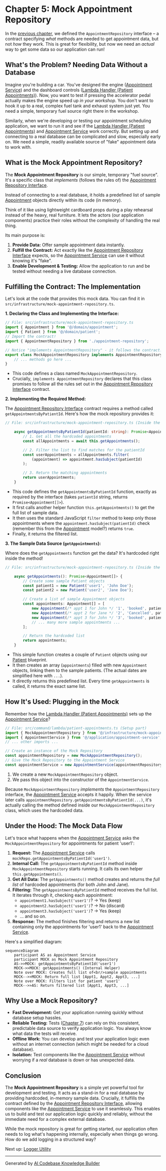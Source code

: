# Chapter 5: Mock Appointment Repository

In the [previous chapter](04_appointment_repository_interface_.md), we defined the `AppointmentRepository` interface – a contract specifying *what* methods are needed to get appointment data, but not *how* they work. This is great for flexibility, but now we need an *actual* way to get some data so our application can run!

## What's the Problem? Needing Data Without a Database

Imagine you're building a car. You've designed the engine ([Appointment Service](03_appointment_service_.md)) and the dashboard controls ([Lambda Handler (Patient Appointments)](01_lambda_handler__patient_appointments__.md)). Now, you want to test if pressing the accelerator pedal actually makes the engine speed up *in your workshop*. You don't want to hook it up to a real, complex fuel tank and exhaust system just yet. You need a simple, temporary fuel source right there in the workshop.

Similarly, when we're developing or testing our appointment scheduling application, we want to run it and see if the [Lambda Handler (Patient Appointments)](01_lambda_handler__patient_appointments__.md) and [Appointment Service](03_appointment_service_.md) work correctly. But setting up and connecting to a real database can be complicated and slow, especially early on. We need a simple, readily available source of "fake" appointment data to work with.

## What is the Mock Appointment Repository?

The **Mock Appointment Repository** is our simple, temporary "fuel source". It's a specific class that *implements* (follows the rules of) the [Appointment Repository Interface](04_appointment_repository_interface_.md).

Instead of connecting to a real database, it holds a predefined list of sample [Appointment](02_domain_model__appointment__patient__.md) objects directly within its code (in memory).

Think of it like using lightweight cardboard props during a play rehearsal instead of the heavy, real furniture. It lets the actors (our application components) practice their roles without the complexity of handling the real thing.

Its main purpose is:

1.  **Provide Data:** Offer sample appointment data instantly.
2.  **Fulfill the Contract:** Act exactly like the [Appointment Repository Interface](04_appointment_repository_interface_.md) expects, so the [Appointment Service](03_appointment_service_.md) can use it without knowing it's "fake".
3.  **Enable Development & Testing:** Allow the application to run and be tested without needing a live database connection.

## Fulfilling the Contract: The Implementation

Let's look at the code that provides this mock data. You can find it in `src/infrastructure/mock-appointment-repository.ts`.

**1. Declaring the Class and Implementing the Interface:**

```typescript
// File: src/infrastructure/mock-appointment-repository.ts
import { Appointment } from '@/domain/appointment';
import { Patient } from '@/domain/patient';
// Import the contract!
import { AppointmentRepository } from './appointment-repository';

// Notice "implements AppointmentRepository" - it follows the contract!
export class MockAppointmentRepository implements AppointmentRepository {
    // ... methods go here ...
}
```

*   This code defines a class named `MockAppointmentRepository`.
*   Crucially, `implements AppointmentRepository` declares that this class promises to follow all the rules set out in the [Appointment Repository Interface](04_appointment_repository_interface_.md) contract.

**2. Implementing the Required Method:**

The [Appointment Repository Interface](04_appointment_repository_interface_.md) contract requires a method called `getAppointmentsByPatientId`. Here's how the mock repository provides it:

```typescript
// File: src/infrastructure/mock-appointment-repository.ts (Inside the class)

    async getAppointmentsByPatientId(patientId: string): Promise<Appointment[]> {
        // 1. Get all the hardcoded appointments
        const allAppointments = await this.getAppointments();

        // 2. Filter the list to find matches for the patientId
        const userAppointments = allAppointments.filter(
            (appointment) => appointment.hasSubject(patientId)
        );

        // 3. Return the matching appointments
        return userAppointments;
    }
```

*   This code defines the `getAppointmentsByPatientId` function, exactly as required by the interface (takes `patientId` string, returns `Promise<Appointment[]>`).
*   It first calls another helper function `this.getAppointments()` to get the full list of sample data.
*   It then uses the standard JavaScript `filter` method to keep only those appointments where the `appointment.hasSubject(patientId)` check (remember this from the [Appointment](02_domain_model__appointment__patient__.md) model?) returns `true`.
*   Finally, it returns the filtered list.

**3. The Sample Data Source (`getAppointments`):**

Where does the `getAppointments` function get the data? It's hardcoded right inside the method!

```typescript
// File: src/infrastructure/mock-appointment-repository.ts (Inside the class)

    async getAppointments(): Promise<Appointment[]> {
        // Create some sample Patient objects
        const patient1 = new Patient('user1', 'John Doe');
        const patient2 = new Patient('user2', 'Jane Doe');

        // Create a list of sample Appointment objects
        const appointments: Appointment[] = [
            new Appointment(/* appt 1 for John */ '1', 'booked', patient1, '...', '...'),
            new Appointment(/* appt 2 for Jane */ '2', 'Cancelled', patient2, '...', '...'),
            new Appointment(/* appt 3 for John */ '3', 'booked', patient1, '...', '...'),
            // ... many more sample appointments ...
        ];

        // Return the hardcoded list
        return appointments;
    }
```

*   This simple function creates a couple of `Patient` objects using our [Patient](02_domain_model__appointment__patient__.md) blueprint.
*   It then creates an array (`appointments`) filled with new `Appointment` objects, linking them to the sample patients. (The actual dates are simplified here with `...`).
*   It directly returns this predefined list. Every time `getAppointments` is called, it returns the exact same list.

## How It's Used: Plugging in the Mock

Remember how the [Lambda Handler (Patient Appointments)](01_lambda_handler__patient_appointments__.md) sets up the [Appointment Service](03_appointment_service_.md)?

```typescript
// File: src/command/lambda/patient-appointments.ts (Setup part)
import { MockAppointmentRepository } from '@/infrastructure/mock-appointment-repository';
import { AppointmentService } from '@/application/appointment-service';
// ... other imports ...

// Create an instance of the Mock Repository
const appointmentRepository = new MockAppointmentRepository();
// Give the Mock Repository to the Appointment Service
const appointmentService = new AppointmentService(appointmentRepository);
```

1.  We create a new `MockAppointmentRepository` object.
2.  We pass this object into the constructor of the `AppointmentService`.

Because `MockAppointmentRepository` *implements* the `AppointmentRepository` interface, the [Appointment Service](03_appointment_service_.md) accepts it happily. When the service later calls `appointmentRepository.getAppointmentsByPatientId(...)`, it's actually calling the method defined inside our `MockAppointmentRepository` class, which uses the hardcoded data.

## Under the Hood: The Mock Data Flow

Let's trace what happens when the [Appointment Service](03_appointment_service_.md) asks the `MockAppointmentRepository` for appointments for patient 'user1':

1.  **Request:** The [Appointment Service](03_appointment_service_.md) calls `mockRepo.getAppointmentsByPatientId('user1')`.
2.  **Internal Call:** The `getAppointmentsByPatientId` method inside `MockAppointmentRepository` starts running. It calls its own helper `this.getAppointments()`.
3.  **Get All Data:** The `getAppointments()` method creates and returns the *full list* of hardcoded appointments (for both John and Jane).
4.  **Filtering:** The `getAppointmentsByPatientId` method receives the full list. It iterates through it, checking each appointment:
    *   `appointment1.hasSubject('user1')`? -> Yes (keep)
    *   `appointment2.hasSubject('user1')`? -> No (discard)
    *   `appointment3.hasSubject('user1')`? -> Yes (keep)
    *   ... and so on.
5.  **Response:** The method finishes filtering and returns a new list containing only the appointments for 'user1' back to the [Appointment Service](03_appointment_service_.md).

Here's a simplified diagram:

```mermaid
sequenceDiagram
    participant AS as Appointment Service
    participant MOCK as Mock Appointment Repository
    AS->>MOCK: getAppointmentsByPatientId('user1')
    MOCK->>MOCK: getAppointments() (Internal Helper)
    Note over MOCK: Creates full list of<br/>sample appointments
    MOCK-->>MOCK: Return full list [Appt1, Appt2, Appt3, ...]
    Note over MOCK: Filters list for patient 'user1'
    MOCK-->>AS: Return filtered list [Appt1, Appt3, ...]
```

## Why Use a Mock Repository?

*   **Fast Development:** Get your application running quickly without database setup hassles.
*   **Reliable Testing:** Tests ([Chapter 7](07_testing_configuration__jest__.md)) can rely on this consistent, predictable data source to verify application logic. You always know what data the tests will receive.
*   **Offline Work:** You can develop and test your application logic even without an internet connection (which might be needed for a cloud database).
*   **Isolation:** Test components like the [Appointment Service](03_appointment_service_.md) without worrying if a *real* database is down or has unexpected data.

## Conclusion

The **Mock Appointment Repository** is a simple yet powerful tool for development and testing. It acts as a stand-in for a real database by providing hardcoded, in-memory sample data. Crucially, it fulfills the contract defined by the [Appointment Repository Interface](04_appointment_repository_interface_.md), allowing components like the [Appointment Service](03_appointment_service_.md) to use it seamlessly. This enables us to build and test our application logic quickly and reliably, without the immediate need for a complex external database.

While the mock repository is great for getting started, our application often needs to log what's happening internally, especially when things go wrong. How do we add logging in a structured way?

Next up: [Logger Utility](06_logger_utility_.md)

---

Generated by [AI Codebase Knowledge Builder](https://github.com/The-Pocket/Tutorial-Codebase-Knowledge)